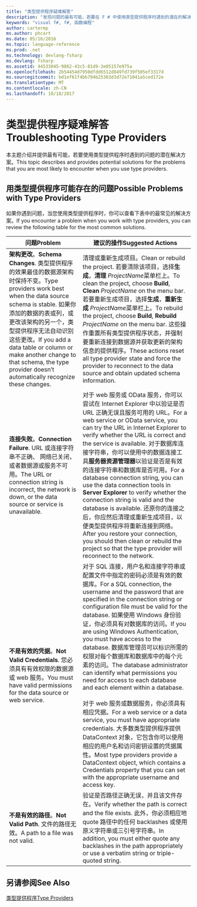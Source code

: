 ```yaml
---
title: "类型提供程序疑难解答"
description: "发现问题的最有可能，若要在 F # 中使用类型提供程序时遇到的潜在的解决方案。"
keywords: "visual f#, f#, 函数编程"
author: cartermp
ms.author: phcart
ms.date: 05/16/2016
ms.topic: language-reference
ms.prod: .net
ms.technology: devlang-fsharp
ms.devlang: fsharp
ms.assetid: 44533045-9862-43c5-81d9-3e05157e975a
ms.openlocfilehash: 2b54454d7950dfdd6512d849fd739f505ef3317d
ms.sourcegitcommit: bd1ef61f4bb794b25383d3d72e71041a5ced172e
ms.translationtype: MT
ms.contentlocale: zh-CN
ms.lasthandoff: 10/18/2017
---
```

# <a name="troubleshooting-type-providers"></a><span data-ttu-id="63451-104">类型提供程序疑难解答</span><span class="sxs-lookup"><span data-stu-id="63451-104">Troubleshooting Type Providers</span></span>

<span data-ttu-id="63451-105">本主题介绍并提供最有可能，若要使用类型提供程序时遇到的问题的潜在解决方案。</span><span class="sxs-lookup"><span data-stu-id="63451-105">This topic describes and provides potential solutions for the problems that you are most likely to encounter when you use type providers.</span></span>


## <a name="possible-problems-with-type-providers"></a><span data-ttu-id="63451-106">用类型提供程序可能存在的问题</span><span class="sxs-lookup"><span data-stu-id="63451-106">Possible Problems with Type Providers</span></span>
<span data-ttu-id="63451-107">如果你遇到问题，当您使用类型提供程序时，你可以查看下表中的最常见的解决方案。</span><span class="sxs-lookup"><span data-stu-id="63451-107">If you encounter a problem when you work with type providers, you can review the following table for the most common solutions.</span></span>



|<span data-ttu-id="63451-108">问题</span><span class="sxs-lookup"><span data-stu-id="63451-108">Problem</span></span>|<span data-ttu-id="63451-109">建议的操作</span><span class="sxs-lookup"><span data-stu-id="63451-109">Suggested Actions</span></span>|
|-------|-----------------|
|<span data-ttu-id="63451-110">**架构更改**。</span><span class="sxs-lookup"><span data-stu-id="63451-110">**Schema Changes**.</span></span> <span data-ttu-id="63451-111">类型提供程序的效果最佳的数据源架构时保持不变。</span><span class="sxs-lookup"><span data-stu-id="63451-111">Type providers work best  when the data source schema is stable.</span></span> <span data-ttu-id="63451-112">如果你添加的数据的表或列，或更改该架构的另一个，类型提供程序无法自动识别这些更改。</span><span class="sxs-lookup"><span data-stu-id="63451-112">If you add a data table or column or make another change to that schema, the type provider doesn’t automatically recognize these changes.</span></span>|<span data-ttu-id="63451-113">清理或重新生成项目。</span><span class="sxs-lookup"><span data-stu-id="63451-113">Clean or rebuild the project.</span></span> <span data-ttu-id="63451-114">若要清除该项目，选择**生成**，**清理** *ProjectName*菜单栏上。</span><span class="sxs-lookup"><span data-stu-id="63451-114">To clean the project, choose **Build**, **Clean** *ProjectName* on the menu bar.</span></span> <span data-ttu-id="63451-115">若要重新生成项目，选择**生成**，**重新生成** *ProjectName*菜单栏上。</span><span class="sxs-lookup"><span data-stu-id="63451-115">To rebuild the project, choose **Build**, **Rebuild** *ProjectName* on the menu bar.</span></span> <span data-ttu-id="63451-116">这些操作重置所有类型提供程序状态，并强制要重新连接到数据源并获取更新的架构信息的提供程序。</span><span class="sxs-lookup"><span data-stu-id="63451-116">These actions reset all type provider state and force the provider to reconnect to the data source and obtain updated schema information.</span></span>|
|<span data-ttu-id="63451-117">**连接失败**。</span><span class="sxs-lookup"><span data-stu-id="63451-117">**Connection Failure**.</span></span> <span data-ttu-id="63451-118">URL 或连接字符串不正确、 网络已关闭，或者数据源或服务不可用。</span><span class="sxs-lookup"><span data-stu-id="63451-118">The URL or connection string is incorrect, the network is down, or the data source or service is unavailable.</span></span>|<span data-ttu-id="63451-119">对于 web 服务或 OData 服务，你可以尝试在 Internet Explorer 中以验证是否 URL 正确无误且服务可用的 URL。</span><span class="sxs-lookup"><span data-stu-id="63451-119">For a web service or OData service, you can try the URL in Internet Explorer to verify whether the URL is correct and the service is available.</span></span> <span data-ttu-id="63451-120">对于数据库连接字符串，你可以使用中的数据连接工具**服务器资源管理器**以验证是否是有效的连接字符串和数据库是否可用。</span><span class="sxs-lookup"><span data-stu-id="63451-120">For a database connection string, you can use the data connection tools in **Server Explorer** to verify whether the connection string is valid and the database is available.</span></span> <span data-ttu-id="63451-121">还原你的连接之后，你应然后清理或重新生成项目，以便类型提供程序将重新连接到网络。</span><span class="sxs-lookup"><span data-stu-id="63451-121">After you restore your connection, you should then clean or rebuild the project so that the type provider will reconnect to the network.</span></span>|
|<span data-ttu-id="63451-122">**不是有效的凭据**。</span><span class="sxs-lookup"><span data-stu-id="63451-122">**Not Valid Credentials**.</span></span> <span data-ttu-id="63451-123">您必须具有有效权限的数据源或 web 服务。</span><span class="sxs-lookup"><span data-stu-id="63451-123">You must have valid permissions for the data source or web service.</span></span>|<span data-ttu-id="63451-124">对于 SQL 连接，用户名和连接字符串或配置文件中指定的密码必须是有效的数据库。</span><span class="sxs-lookup"><span data-stu-id="63451-124">For a SQL connection, the username and the password that are specified in the connection string or configuration file must be valid for the database.</span></span> <span data-ttu-id="63451-125">如果使用 Windows 身份验证，你必须具有对数据库的访问。</span><span class="sxs-lookup"><span data-stu-id="63451-125">If you are using Windows Authentication, you must have access to the database.</span></span> <span data-ttu-id="63451-126">数据库管理员可以标识所需的权限对每个数据库和数据库中的每个元素的访问。</span><span class="sxs-lookup"><span data-stu-id="63451-126">The database administrator can identify what permissions you need for access to each database and each element within a database.</span></span><br /><br /><span data-ttu-id="63451-127">对于 web 服务或数据服务，你必须具有相应凭据。</span><span class="sxs-lookup"><span data-stu-id="63451-127">For a web service or a data service, you must have appropriate credentials.</span></span> <span data-ttu-id="63451-128">大多数类型提供程序提供 DataContext 对象，它包含你可以使用相应的用户名和访问密钥设置的凭据属性。</span><span class="sxs-lookup"><span data-stu-id="63451-128">Most type providers provide a DataContext object, which contains a Credentials property that you can set with the appropriate username and access key.</span></span>|
|<span data-ttu-id="63451-129">**不是有效的路径**。</span><span class="sxs-lookup"><span data-stu-id="63451-129">**Not Valid Path**.</span></span> <span data-ttu-id="63451-130">文件的路径无效。</span><span class="sxs-lookup"><span data-stu-id="63451-130">A path to a file was not valid.</span></span>|<span data-ttu-id="63451-131">验证是否路径正确无误，并且该文件存在。</span><span class="sxs-lookup"><span data-stu-id="63451-131">Verify whether the path is correct and the file exists.</span></span> <span data-ttu-id="63451-132">此外，你必须相应地 quote 路径中的任何 backlashes 或使用原义字符串或三引号字符串。</span><span class="sxs-lookup"><span data-stu-id="63451-132">In addition, you must either quote any backlashes in the path appropriately or use a verbatim string or triple-quoted string.</span></span>|

## <a name="see-also"></a><span data-ttu-id="63451-133">另请参阅</span><span class="sxs-lookup"><span data-stu-id="63451-133">See Also</span></span>
[<span data-ttu-id="63451-134">类型提供程序</span><span class="sxs-lookup"><span data-stu-id="63451-134">Type Providers</span></span>](index.md)
